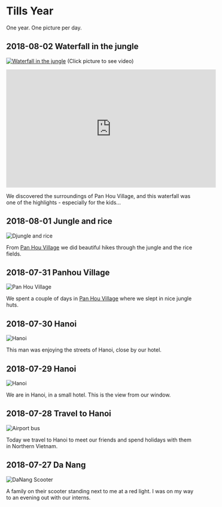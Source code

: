 # Tills Year

One year. One picture per day.

## 2018-08-02 Waterfall in the jungle

[![Waterfall in the jungle](2018-08-02-waterfall_in_the_jungle.jpg)](http://www.youtube.com/watch?v=mxaVVtuWt_s "Waterfall in the jungle")
(Click picture to see video)

<iframe width="560" height="315" src="https://www.youtube.com/embed/mxaVVtuWt_s?rel=0" frameborder="0" allow="autoplay; encrypted-media" allowfullscreen></iframe>

We discovered the surroundings of Pan Hou Village, and this waterfall was one of the highlights - especially for the kids...

## 2018-08-01 Jungle and rice

![Djungle and rice](2018-08-01-djungle_and_rice.jpg)

From [Pan Hou Village](https://www.panhou-village.com/en/) we did beautiful hikes through the jungle and the rice fields.

## 2018-07-31 Panhou Village

![Pan Hou Village](2018-07-31-jungle_huts.jpg)

We spent a couple of days in [Pan Hou Village](https://www.panhou-village.com/en/) where we slept in nice jungle huts.

## 2018-07-30 Hanoi

![Hanoi](2018-07-30-hanoi.jpg)

This man was enjoying the streets of Hanoi, close by our hotel.

## 2018-07-29 Hanoi

![Hanoi](2018-07-29-hanoi.jpg)

We are in Hanoi, in a small hotel. This is the view from our window.

## 2018-07-28 Travel to Hanoi

![Airport bus](2018-07-28-travel_to_hanoi.jpg)

Today we travel to Hanoi to meet our friends and spend holidays with them in Northern Vietnam.

## 2018-07-27 Da Nang

![DaNang Scooter](2018-07-27-danang_scooter.jpg)

A family on their scooter standing next to me at a red light. I was on my way to an evening out with our interns.